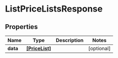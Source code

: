 # ListPriceListsResponse

## Properties

Name | Type | Description | Notes
------------ | ------------- | ------------- | -------------
**data** | [**[PriceList]**](PriceList.md) |  | [optional] 


